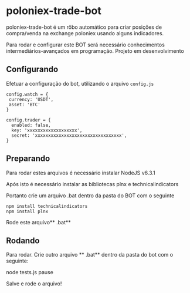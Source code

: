 # poloniex-trade-bot

poloniex-trade-bot é um rôbo automático para criar posições de compra/venda na exchange poloniex usando alguns indicadores.

Para rodar e configurar este BOT será necessário conhecimentos intermediários-avançados em programação. Projeto em desenvolvimento


## Configurando

Efetuar a configuração do bot, utilizando o arquivo `config.js`
	
	config.watch = {
	 currency: 'USDT',
	 asset: 'BTC'
	}
	
	config.trader = {
	  enabled: false,
	  key: 'xxxxxxxxxxxxxxxxxxx',
	  secret: 'xxxxxxxxxxxxxxxxxxxxxxxxxxxxxxxxx',
	}
	
## Preparando

Para rodar estes arquivos é necessário instalar NodeJS v6.3.1


Após isto é necessário instalar as bibliotecas plnx e technicalindicators

Portanto crie um arquivo .bat dentro da pasta do BOT com o seguinte

```
npm install technicalindicators
npm install plnx
 ```
 
Rode este arquivo**  .bat** 

## Rodando

Para rodar. Crie outro arquivo ** .bat**  dentro da pasta do bot com o seguinte:

node tests.js
pause

Salve e rode o arquivo!
